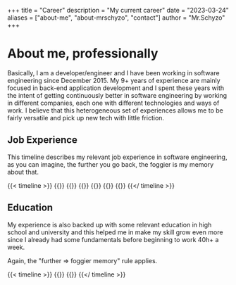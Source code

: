 +++
title = "Career"
description = "My current career"
date = "2023-03-24"
aliases = ["about-me", "about-mrschyzo", "contact"]
author = "Mr.Schyzo"
+++

# About me, professionally

Basically, I am a developer/engineer and I have been working in software engineering since December 2015.
My 9+ years of experience are mainly focused in back-end application development 
and I spent these years with the intent of getting continuously better in software engineering by working in different
companies, each one with different technologies and ways of work. 
I believe that this heterogeneous set of experiences allows me to be fairly versatile and pick up new tech 
with little friction.

## Job Experience

This timeline describes my relevant job experience in software engineering, as you can imagine, the
further you go back, the foggier is my memory about that.

{{< timeline >}}
    {{<event
        url="jobs/trade-republic"
        from="05/2022" to="current" 
        role="Software Engineer" company="Trade Republic GmbH" 
    >}}
    {{<event
        url="jobs/prima-assicurazioni"
        from="05/2021" to="04/2022" 
        role="Software Engineer" company="Prima Assicurazioni SpA" 
    >}}
    {{<event
        url="jobs/extra-red"
        from="09/2018" to="05/2021" 
        role="Software Engineer" company="Extra Red Srl" 
    >}}
    {{<event
        url="jobs/gruppometa"
        from="09/2016" to="05/2018" 
        role="Software Developer" company="M.E.T.A. srl" 
    >}}
    {{<event
        url="jobs/siter"
        from="12/2015" to="08/2016" 
        role="Software Developer" company="Siter srl" 
    >}}
    {{<event
        url="jobs/siter-trainee"
        from="07/2015" to="10/2015" 
        role="Trainee" company="Siter srl" 
    >}}
{{</ timeline >}}

## Education

My experience is also backed up with some relevant education in high school and university and this helped me in make my
skill grow even more since I already had some fundamentals before beginning to work 40h+ a week.

Again, the "further => foggier memory" rule applies.

{{< timeline >}}
    {{<event
        url="education/unipi"
        from="09/2012" to="12/2015" 
        role="Computer Science" company="Università di Pisa" 
    >}}
    {{<event
        url="education/pesenti"
        from="09/2007" to="07/2012" 
        role="Accounting and programming" company="I.I.S.S Antonio Pesenti" 
    >}}
{{</ timeline >}}
